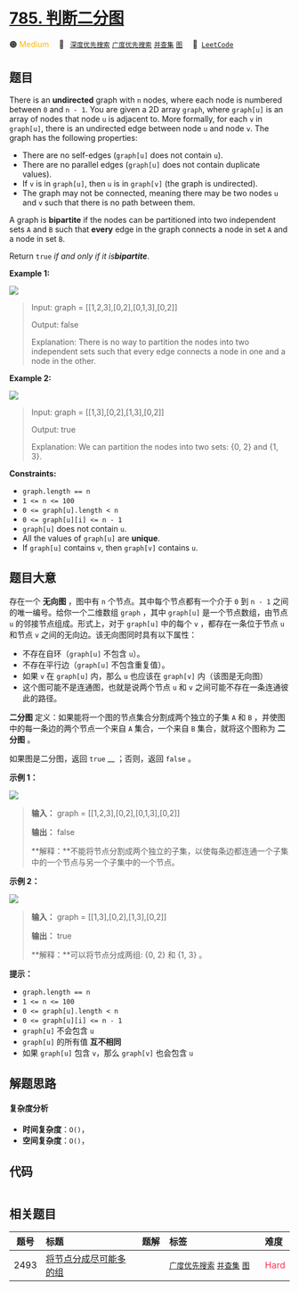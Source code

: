 # [785. 判断二分图](https://leetcode.com/problems/is-graph-bipartite)

🟠 <font color=#ffb800>Medium</font>&emsp; 🔖&ensp; [`深度优先搜索`](/leetcode/outline/tag/depth-first-search.md) [`广度优先搜索`](/leetcode/outline/tag/breadth-first-search.md) [`并查集`](/leetcode/outline/tag/union-find.md) [`图`](/leetcode/outline/tag/graph.md)&emsp; 🔗&ensp;[`LeetCode`](https://leetcode.com/problems/is-graph-bipartite)


## 题目

There is an **undirected** graph with `n` nodes, where each node is numbered
between `0` and `n - 1`. You are given a 2D array `graph`, where `graph[u]` is
an array of nodes that node `u` is adjacent to. More formally, for each `v` in
`graph[u]`, there is an undirected edge between node `u` and node `v`. The
graph has the following properties:

  * There are no self-edges (`graph[u]` does not contain `u`).
  * There are no parallel edges (`graph[u]` does not contain duplicate values).
  * If `v` is in `graph[u]`, then `u` is in `graph[v]` (the graph is undirected).
  * The graph may not be connected, meaning there may be two nodes `u` and `v` such that there is no path between them.

A graph is **bipartite** if the nodes can be partitioned into two independent
sets `A` and `B` such that **every** edge in the graph connects a node in set
`A` and a node in set `B`.

Return `true` _if and only if it is**bipartite**_.



**Example 1:**

![](https://assets.leetcode.com/uploads/2020/10/21/bi2.jpg)

> Input: graph = [[1,2,3],[0,2],[0,1,3],[0,2]]
> 
> Output: false
> 
> Explanation: There is no way to partition the nodes into two independent sets such that every edge connects a node in one and a node in the other.

**Example 2:**

![](https://assets.leetcode.com/uploads/2020/10/21/bi1.jpg)

> Input: graph = [[1,3],[0,2],[1,3],[0,2]]
> 
> Output: true
> 
> Explanation: We can partition the nodes into two sets: {0, 2} and {1, 3}.



**Constraints:**

  * `graph.length == n`
  * `1 <= n <= 100`
  * `0 <= graph[u].length < n`
  * `0 <= graph[u][i] <= n - 1`
  * `graph[u]` does not contain `u`.
  * All the values of `graph[u]` are **unique**.
  * If `graph[u]` contains `v`, then `graph[v]` contains `u`.


## 题目大意

存在一个 **无向图** ，图中有 `n` 个节点。其中每个节点都有一个介于 `0` 到 `n - 1` 之间的唯一编号。给你一个二维数组 `graph`
，其中 `graph[u]` 是一个节点数组，由节点 `u` 的邻接节点组成。形式上，对于 `graph[u]` 中的每个 `v` ，都存在一条位于节点
`u` 和节点 `v` 之间的无向边。该无向图同时具有以下属性：

  * 不存在自环（`graph[u]` 不包含 `u`）。
  * 不存在平行边（`graph[u]` 不包含重复值）。
  * 如果 `v` 在 `graph[u]` 内，那么 `u` 也应该在 `graph[v]` 内（该图是无向图）
  * 这个图可能不是连通图，也就是说两个节点 `u` 和 `v` 之间可能不存在一条连通彼此的路径。

**二分图** 定义：如果能将一个图的节点集合分割成两个独立的子集 `A` 和 `B` ，并使图中的每一条边的两个节点一个来自 `A` 集合，一个来自
`B` 集合，就将这个图称为 **二分图** 。

如果图是二分图，返回 `true` __ ；否则，返回 `false` 。

**示例 1：**

![](https://assets.leetcode.com/uploads/2020/10/21/bi2.jpg)

> 
> 
> 
> 
> 
> **输入：** graph = [[1,2,3],[0,2],[0,1,3],[0,2]]
> 
> **输出：** false
> 
> **解释：**不能将节点分割成两个独立的子集，以使每条边都连通一个子集中的一个节点与另一个子集中的一个节点。

**示例 2：**

![](https://assets.leetcode.com/uploads/2020/10/21/bi1.jpg)

> 
> 
> 
> 
> 
> **输入：** graph = [[1,3],[0,2],[1,3],[0,2]]
> 
> **输出：** true
> 
> **解释：**可以将节点分成两组: {0, 2} 和 {1, 3} 。

**提示：**

  * `graph.length == n`
  * `1 <= n <= 100`
  * `0 <= graph[u].length < n`
  * `0 <= graph[u][i] <= n - 1`
  * `graph[u]` 不会包含 `u`
  * `graph[u]` 的所有值 **互不相同**
  * 如果 `graph[u]` 包含 `v`，那么 `graph[v]` 也会包含 `u`


## 解题思路

#### 复杂度分析

- **时间复杂度**：`O()`，
- **空间复杂度**：`O()`，

## 代码

```javascript

```

## 相关题目

<!-- prettier-ignore -->
| 题号 | 标题 | 题解 | 标签 | 难度 |
| :------: | :------ | :------: | :------ | :------ |
| 2493 | [将节点分成尽可能多的组](https://leetcode.com/problems/divide-nodes-into-the-maximum-number-of-groups) |  |  [`广度优先搜索`](/leetcode/outline/tag/breadth-first-search.md) [`并查集`](/leetcode/outline/tag/union-find.md) [`图`](/leetcode/outline/tag/graph.md) | <font color=#ff334b>Hard</font> |

<style>
.blue {
    background-color: #096dd9;
    padding: 0.25rem 0.5rem;
    margin: 0;
    font-size: 0.85em;
    border-radius: 3px;
    color: white;
    font-weight: 500;
}
table th:first-of-type { width: 10%; }
table th:nth-of-type(2) { width: 35%; }
table th:nth-of-type(3) { width: 10%; }
table th:nth-of-type(4) { width: 35%; }
table th:nth-of-type(5) { width: 10%; }
</style>
